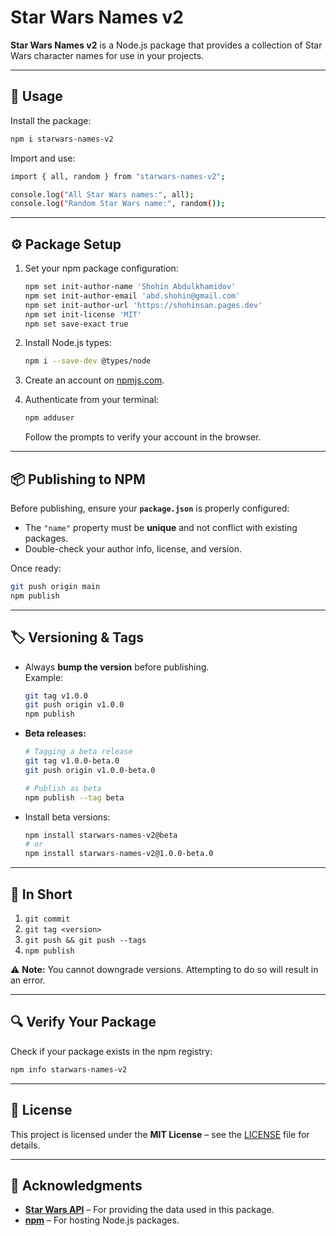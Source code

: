 # Star Wars Names v2

**Star Wars Names v2** is a Node.js package that provides a collection of Star Wars character names for use in your projects.

---

## 🚀 Usage

Install the package:

```bash
npm i starwars-names-v2
```

Import and use:

```bash
import { all, random } from "starwars-names-v2";

console.log("All Star Wars names:", all);
console.log("Random Star Wars name:", random());
```

---

## ⚙️ Package Setup

1. Set your npm package configuration:

   ```bash
   npm set init-author-name 'Shohin Abdulkhamidov'
   npm set init-author-email 'abd.shohin@gmail.com'
   npm set init-author-url 'https://shohinsan.pages.dev'
   npm set init-license 'MIT'
   npm set save-exact true
   ```

2. Install Node.js types:

   ```bash
   npm i --save-dev @types/node
   ```

3. Create an account on [npmjs.com](https://www.npmjs.com).

4. Authenticate from your terminal:

   ```bash
   npm adduser
   ```

   Follow the prompts to verify your account in the browser.

---

## 📦 Publishing to NPM

Before publishing, ensure your **`package.json`** is properly configured:

- The `"name"` property must be **unique** and not conflict with existing packages.
- Double-check your author info, license, and version.

Once ready:

```bash
git push origin main
npm publish
```

---

## 🏷️ Versioning & Tags

- Always **bump the version** before publishing.  
  Example:

  ```bash
  git tag v1.0.0
  git push origin v1.0.0
  npm publish
  ```

- **Beta releases:**

  ```bash
  # Tagging a beta release
  git tag v1.0.0-beta.0
  git push origin v1.0.0-beta.0

  # Publish as beta
  npm publish --tag beta
  ```

- Install beta versions:

  ```bash
  npm install starwars-names-v2@beta
  # or
  npm install starwars-names-v2@1.0.0-beta.0
  ```

---

## 📝 In Short

1. `git commit`
2. `git tag <version>`
3. `git push && git push --tags`
4. `npm publish`

⚠️ **Note:** You cannot downgrade versions. Attempting to do so will result in an error.

---

## 🔍 Verify Your Package

Check if your package exists in the npm registry:

```bash
npm info starwars-names-v2
```

---

## 📄 License

This project is licensed under the **MIT License** – see the [LICENSE](LICENSE) file for details.

---

## 🙌 Acknowledgments

- **[Star Wars API](https://swapi.dev/)** – For providing the data used in this package.  
- **[npm](https://www.npmjs.com/)** – For hosting Node.js packages.
